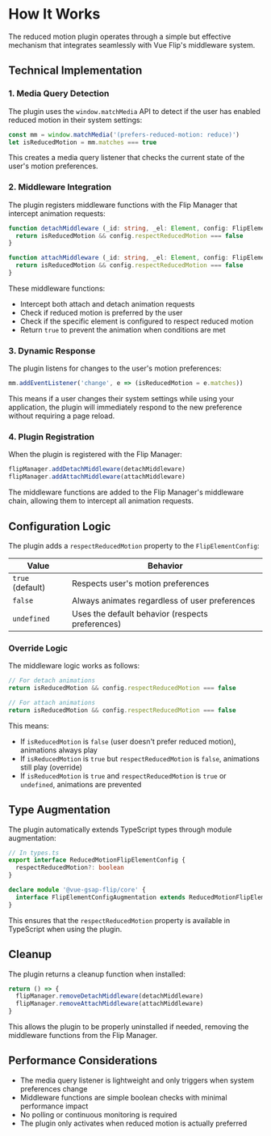 # How It Works

The reduced motion plugin operates through a simple but effective mechanism that integrates seamlessly with Vue Flip's middleware system.

## Technical Implementation

### 1. Media Query Detection

The plugin uses the `window.matchMedia` API to detect if the user has enabled reduced motion in their system settings:

```typescript
const mm = window.matchMedia('(prefers-reduced-motion: reduce)')
let isReducedMotion = mm.matches === true
```

This creates a media query listener that checks the current state of the user's motion preferences.

### 2. Middleware Integration

The plugin registers middleware functions with the Flip Manager that intercept animation requests:

```typescript
function detachMiddleware (_id: string, _el: Element, config: FlipElementConfig) {
  return isReducedMotion && config.respectReducedMotion === false
}

function attachMiddleware (_id: string, _el: Element, config: FlipElementConfig) {
  return isReducedMotion && config.respectReducedMotion === false
}
```

These middleware functions:
- Intercept both attach and detach animation requests
- Check if reduced motion is preferred by the user
- Check if the specific element is configured to respect reduced motion
- Return `true` to prevent the animation when conditions are met

### 3. Dynamic Response

The plugin listens for changes to the user's motion preferences:

```typescript
mm.addEventListener('change', e => (isReducedMotion = e.matches))
```

This means if a user changes their system settings while using your application, the plugin will immediately respond to the new preference without requiring a page reload.

### 4. Plugin Registration

When the plugin is registered with the Flip Manager:

```typescript
flipManager.addDetachMiddleware(detachMiddleware)
flipManager.addAttachMiddleware(attachMiddleware)
```

The middleware functions are added to the Flip Manager's middleware chain, allowing them to intercept all animation requests.

## Configuration Logic

The plugin adds a `respectReducedMotion` property to the `FlipElementConfig`:

| Value | Behavior |
|-------|----------|
| `true` (default) | Respects user's motion preferences |
| `false` | Always animates regardless of user preferences |
| `undefined` | Uses the default behavior (respects preferences) |

### Override Logic

The middleware logic works as follows:

```typescript
// For detach animations
return isReducedMotion && config.respectReducedMotion === false

// For attach animations
return isReducedMotion && config.respectReducedMotion === false
```

This means:
- If `isReducedMotion` is `false` (user doesn't prefer reduced motion), animations always play
- If `isReducedMotion` is `true` but `respectReducedMotion` is `false`, animations still play (override)
- If `isReducedMotion` is `true` and `respectReducedMotion` is `true` or `undefined`, animations are prevented

## Type Augmentation

The plugin automatically extends TypeScript types through module augmentation:

```typescript
// In types.ts
export interface ReducedMotionFlipElementConfig {
  respectReducedMotion?: boolean
}

declare module '@vue-gsap-flip/core' {
  interface FlipElementConfigAugmentation extends ReducedMotionFlipElementConfig {}
}
```

This ensures that the `respectReducedMotion` property is available in TypeScript when using the plugin.

## Cleanup

The plugin returns a cleanup function when installed:

```typescript
return () => {
  flipManager.removeDetachMiddleware(detachMiddleware)
  flipManager.removeAttachMiddleware(attachMiddleware)
}
```

This allows the plugin to be properly uninstalled if needed, removing the middleware functions from the Flip Manager.

## Performance Considerations

- The media query listener is lightweight and only triggers when system preferences change
- Middleware functions are simple boolean checks with minimal performance impact
- No polling or continuous monitoring is required
- The plugin only activates when reduced motion is actually preferred
